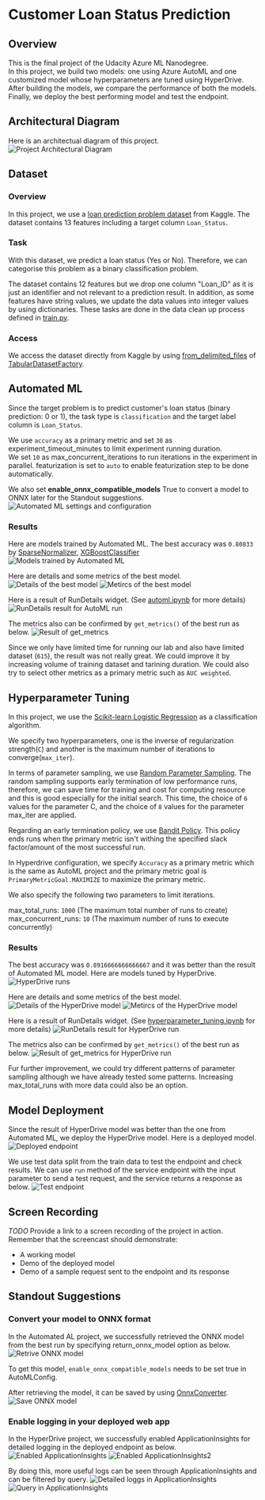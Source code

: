 # Customer Loan Status Prediction

## Overview
This is the final project of the Udacity Azure ML Nanodegree.  
In this project, we build two models: one using Azure AutoML and one customized model whose hyperparameters are tuned using HyperDrive.  
After building the models, we compare the performance of both the models.  
Finally, we deploy the best performing model and test the endpoint.

## Architectural Diagram
Here is an architectual diagram of this project.
![Project Architectural Diagram](/starter_file/images/ProjectArchitecturalDiagram.PNG)

## Dataset

### Overview
In this project, we use a [loan prediction problem dataset](https://www.kaggle.com/altruistdelhite04/loan-prediction-problem-dataset) from Kaggle. The dataset contains 13 features including a target column ``Loan_Status``.

### Task
With this dataset, we predict a loan status (Yes or No). Therefore, we can categorise this problem as a binary classification problem. 

The dataset contains 12 features but we drop one column "Loan_ID" as it is just an identifier and not relevant to a prediction result.
In addition, as some features have string values, we update the data values into integer values by using dictionaries.
These tasks are done in the data clean up process defined in [train.py](./train.py).

### Access
We access the dataset directly from Kaggle by using [from_delimited_files](https://docs.microsoft.com/en-us/python/api/azureml-core/azureml.data.dataset_factory.tabulardatasetfactory?view=azure-ml-py#from-delimited-files-path--validate-true--include-path-false--infer-column-types-true--set-column-types-none--separator------header-true--partition-format-none--support-multi-line-false--empty-as-string-false--encoding--utf8--) of [TabularDatasetFactory](https://docs.microsoft.com/en-us/python/api/azureml-core/azureml.data.dataset_factory.tabulardatasetfactory?view=azure-ml-py).

## Automated ML
Since the target problem is to predict customer's loan status (binary prediction: 0 or 1), the task type is ``classification`` and the target label column is ``Loan_Status``.  

We use ``accuracy`` as a primary metric and set ``30`` as experiment_timeout_minutes to limit experiment running duration.  
We set ``10`` as max_concurrent_iterations to run iterations in the experiment in parallel. featurization is set to ``auto`` to enable featurization step to be done automatically.  

We also set **enable_onnx_compatible_models** True to convert a model to ONNX later for the Standout suggestions.
![Automated ML settings and configuration](/starter_file/images/AutoML_Settings.PNG)

### Results
Here are models trained by Automated ML. The best accuracy was ``0.80833`` by [SparseNormalizer](https://docs.microsoft.com/en-us/python/api/azureml-automl-runtime/azureml.automl.runtime.shared.model_wrappers.sparsenormalizer?view=azure-ml-py), [XGBoostClassifier](https://docs.microsoft.com/en-us/python/api/azureml-automl-runtime/azureml.automl.runtime.shared.model_wrappers.xgboostclassifier?view=azure-ml-py)
![Models trained by Automated ML](/starter_file/images/AutoML_Models.PNG)

Here are details and some metrics of the best model.
![Details of the best model](/starter_file/images/AutoML_BestModelDetails.PNG)
![Metircs of the best model](/starter_file/images/AutoML_BestModelMetrics.PNG)

Here is a result of RunDetails widget. (See [automl.ipynb](./automl.ipynb) for more details)
![RunDetails result for AutoML run](/starter_file/images/AutoML_RunDetails2.PNG)

The metrics also can be confirmed by `get_metrics()` of the best run as below.
![Result of get_metrics](/starter_file/images/AutoML_BestModel.PNG)

Since we only have limited time for running our lab and also have limited dataset (`615`), the result was not really great.
We could improve it by increasing volume of training dataset and tarining duration.
We could also try to select other metrics as a primary metric such as `AUC weighted`.

## Hyperparameter Tuning
In this project, we use the [Scikit-learn Logistic Regression](https://scikit-learn.org/stable/modules/generated/sklearn.linear_model.LogisticRegression.html) as a classification algorithm.

We specify two hyperparameters, one is the inverse of regularization strength(``C``) and another is the maximum number of iterations to converge(``max_iter``).

In terms of parameter sampling, we use [Random Parameter Sampling](https://docs.microsoft.com/en-us/python/api/azureml-train-core/azureml.train.hyperdrive.randomparametersampling?view=azure-ml-py). The random sampling supports early termination of low performance runs, therefore, we can save time for training and cost for computing resource and this is good especially for the initial search. This time, the choice of ``6`` values for the parameter C, and the choice of ``8`` values for the parameter max_iter are applied.

Regarding an early termination policy, we use [Bandit Policy](https://docs.microsoft.com/en-us/python/api/azureml-train-core/azureml.train.hyperdrive.banditpolicy?view=azure-ml-py). This policy ends runs when the primary metric isn't withing the specified slack factor/amount of the most successful run.

In Hyperdrive configuration, we specify ``Accuracy`` as a primary metric which is the same as AutoML project and the primary metric goal is ``PrimaryMetricGoal.MAXIMIZE`` to maximize the primary metric.

We also specify the following two parameters to limit iterations.

max_total_runs: ``1000`` (The maximum total number of runs to create)
max_concurrent_runs: ``10`` (The maximum number of runs to execute concurrently)

### Results
The best accuracy was ``0.8916666666666667`` and it was better than the result of Automated ML model.
Here are models tuned by HyperDrive.
![HyperDrive runs](/starter_file/images/HyperDrive_ChildRuns.PNG)

Here are details and some metrics of the best model.
![Details of the HyperDrive model](/starter_file/images/HyperDrive_BestModel3.PNG)
![Metircs of the HyperDrive model](/starter_file/images/HyperDrive_ChildRunMetrics.PNG)

Here is a result of RunDetails widget. (See [hyperparameter_tuning.ipynb](./hyperparameter_tuning.ipynb) for more details)
![RunDetails result for HyperDrive run](/starter_file/images/HyperDrive_RunDetails.PNG)

The metrics also can be confirmed by `get_metrics()` of the best run as below.
![Result of get_metrics for HyperDrive run](/starter_file/images/HyperDrive_BestModel.PNG)

Fur further improvement, we could try different patterns of parameter sampling although we have already tested some patterns.
Increasing max_total_runs with more data could also be an option.

## Model Deployment
Since the result of HyperDrive model was better than the one from Automated ML, we deploy the HyperDrive model.
Here is a deployed model.
![Deployed endpoint](/starter_file/images/DeployModel_Endpoint.PNG)

We use test data split from the train data to test the endpoint and check results.
We can use ```run``` method of the service endpoint with the input parameter to send a test request, and the service returns a response as below.
![Test endpoint](/starter_file/images/TestEndpoint.PNG)


## Screen Recording
*TODO* Provide a link to a screen recording of the project in action. Remember that the screencast should demonstrate:
- A working model
- Demo of the deployed  model
- Demo of a sample request sent to the endpoint and its response

## Standout Suggestions
### Convert your model to ONNX format
In the Automated AL project, we successfully retrieved the ONNX model from the best run by specifying return_onnx_model option as below.
![Retrive ONNX model](/starter_file/images/StandoutSuggestion_ONNX.PNG)

To get this model, ```enable_onnx_compatible_models``` needs to be set true in AutoMLConfig.

After retrieving the model, it can be saved by using [OnnxConverter](https://docs.microsoft.com/en-us/python/api/azureml-automl-runtime/azureml.automl.runtime.onnx_convert.onnx_converter.onnxconverter?view=azure-ml-py).
![Save ONNX model](/starter_file/images/StandoutSuggestion_ONNX2.PNG)

### Enable logging in your deployed web app
In the HyperDrive project, we successfully enabled ApplicationInsights for detailed logging in the deployed endpoint as below.
![Enabled ApplicationInsights](/starter_file/images/StandoutSuggestion_AppInsightsEnabled.PNG)
![Enabled ApplicationInsights2](/starter_file/images/StandoutSuggestion_AppInsights.PNG)

By doing this, more useful logs can be seen through ApplicationInsights and can be filtered by query.
![Detailed loggs in ApplicationInsights](/starter_file/images/StandoutSuggestion_AppInsights2.PNG)
![Query in ApplicationInsights](/starter_file/images/StandoutSuggestion_AppInsights3.PNG)
